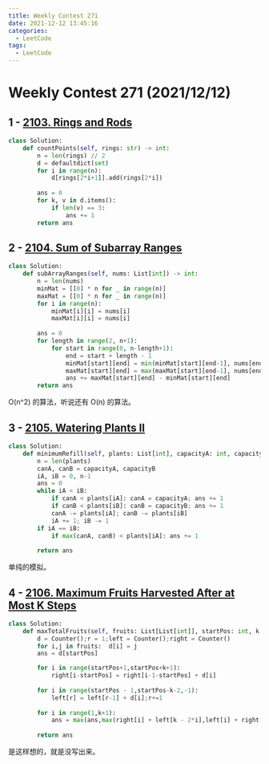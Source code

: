 ```yaml
---
title: Weekly Contest 271
date: 2021-12-12 13:45:16
categories: 
  - LeetCode
tags: 
  - LeetCode 
---
```


# Weekly Contest 271 (2021/12/12)

## 1 - [2103. Rings and Rods](https://leetcode.com/problems/rings-and-rods/)

```python
class Solution:
    def countPoints(self, rings: str) -> int:
        n = len(rings) // 2
        d = defaultdict(set)
        for i in range(n):
            d[rings[2*i+1]].add(rings[2*i])
        
        ans = 0
        for k, v in d.items():
            if len(v) == 3:
                ans += 1
        return ans
```

## 2 - [2104. Sum of Subarray Ranges](https://leetcode.com/problems/sum-of-subarray-ranges/)

```python
class Solution:
    def subArrayRanges(self, nums: List[int]) -> int:
        n = len(nums)
        minMat = [[0] * n for _ in range(n)]
        maxMat = [[0] * n for _ in range(n)]
        for i in range(n):
            minMat[i][i] = nums[i]
            maxMat[i][i] = nums[i]
            
        ans = 0
        for length in range(2, n+1):
            for start in range(0, n-length+1):
                end = start + length - 1
                minMat[start][end] = min(minMat[start][end-1], nums[end])
                maxMat[start][end] = max(maxMat[start][end-1], nums[end])
                ans += maxMat[start][end] - minMat[start][end]
        return ans
```

O(n^2) 的算法，听说还有 O(n) 的算法。

## 3 - [2105. Watering Plants II](https://leetcode.com/problems/watering-plants-ii/)

```python
class Solution:
    def minimumRefill(self, plants: List[int], capacityA: int, capacityB: int) -> int:
        n = len(plants)
        canA, canB = capacityA, capacityB
        iA, iB = 0, n-1
        ans = 0
        while iA < iB:
            if canA < plants[iA]: canA = capacityA; ans += 1
            if canB < plants[iB]: canB = capacityB; ans += 1
            canA -= plants[iA]; canB -= plants[iB]
            iA += 1; iB -= 1
        if iA == iB:
            if max(canA, canB) < plants[iA]: ans += 1
            
        return ans
```

单纯的模拟。

## 4 - [2106. Maximum Fruits Harvested After at Most K Steps](https://leetcode.com/problems/maximum-fruits-harvested-after-at-most-k-steps/)

```python
class Solution:
    def maxTotalFruits(self, fruits: List[List[int]], startPos: int, k: int) -> int:
        d = Counter();r = 1;left = Counter();right = Counter()
        for i,j in fruits:  d[i] = j
        ans = d[startPos]

        for i in range(startPos+1,startPos+k+1):
            right[i-startPos] = right[i-1-startPos] + d[i]
            
        for i in range(startPos - 1,startPos-k-2,-1):
            left[r] = left[r-1] + d[i];r+=1
            
        for i in range(1,k+1):
            ans = max(ans,max(right[i] + left[k - 2*i],left[i] + right[k - 2*i]) + d[startPos])
            
        return ans
```

是这样想的，就是没写出来。


